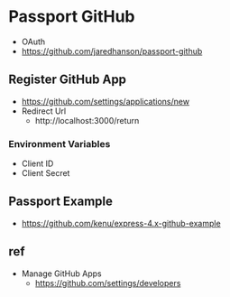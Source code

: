 # Passport GitHub
* OAuth
* https://github.com/jaredhanson/passport-github

## Register GitHub App
* https://github.com/settings/applications/new
* Redirect Url
  * http://localhost:3000/return

### Environment Variables
* Client ID
* Client Secret

## Passport Example
* https://github.com/kenu/express-4.x-github-example

## ref
* Manage GitHub Apps
  * https://github.com/settings/developers
